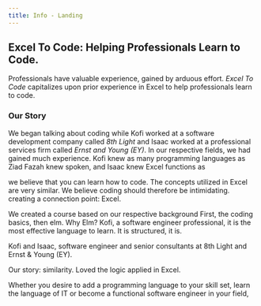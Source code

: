```yaml
---
title: Info - Landing
---
```

## Excel To Code: Helping Professionals Learn to Code.

Professionals have valuable experience, gained by arduous effort. _Excel To Code_ capitalizes upon prior experience in Excel  to help professionals learn to code.

### Our Story

We began talking about coding while Kofi worked at a software development company called _8th Light_ and Isaac worked at a professional services firm called _Ernst and Young (EY)_. In our respective fields, we had gained much experience. Kofi knew as many programming languages as Ziad Fazah knew spoken, and Isaac knew Excel functions as 

we believe that you can learn how to code. The concepts utilized in Excel are very similar. We believe coding should therefore be intimidating. creating a connection point: Excel.

We created a course based on our respective background First, the coding basics, then elm. Why Elm? Kofi, a software engineer professional, it is the most effective language to learn. It is structured, it is.

Kofi and Isaac, software engineer and senior consultants at 8th Light and Ernst & Young (EY).

Our story: similarity. Loved the logic applied in Excel.

Whether you desire to add a programming language to your skill set, learn the language of IT or become a functional software engineer in your field,